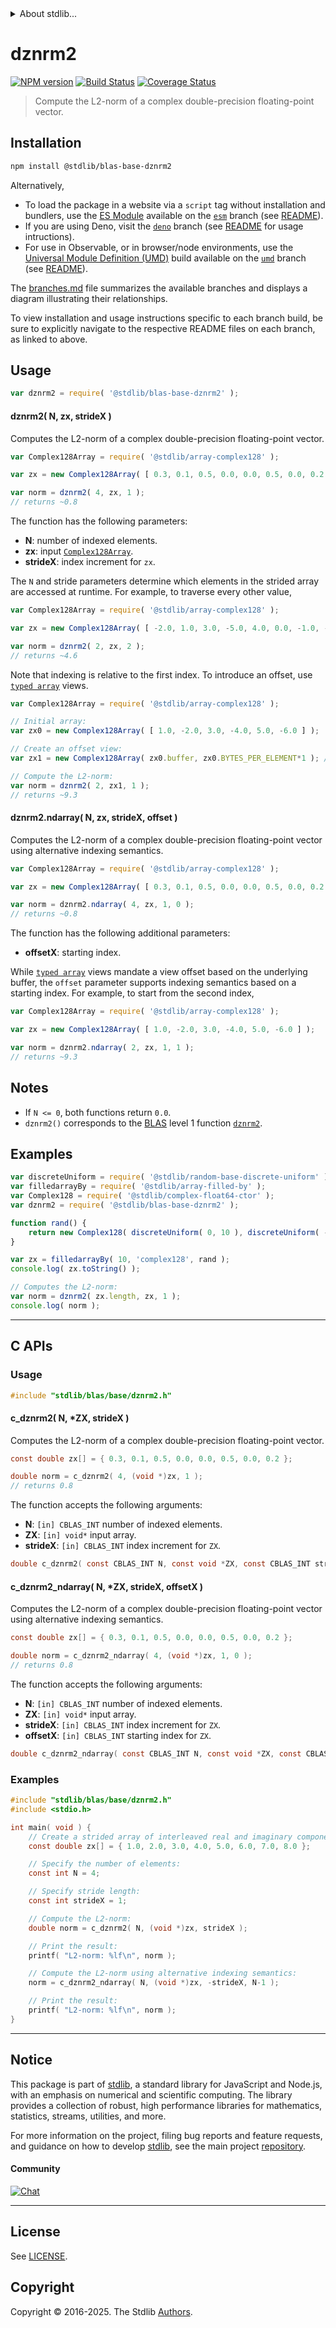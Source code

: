 <!--

@license Apache-2.0

Copyright (c) 2024 The Stdlib Authors.

Licensed under the Apache License, Version 2.0 (the "License");
you may not use this file except in compliance with the License.
You may obtain a copy of the License at

   http://www.apache.org/licenses/LICENSE-2.0

Unless required by applicable law or agreed to in writing, software
distributed under the License is distributed on an "AS IS" BASIS,
WITHOUT WARRANTIES OR CONDITIONS OF ANY KIND, either express or implied.
See the License for the specific language governing permissions and
limitations under the License.

-->


<details>
  <summary>
    About stdlib...
  </summary>
  <p>We believe in a future in which the web is a preferred environment for numerical computation. To help realize this future, we've built stdlib. stdlib is a standard library, with an emphasis on numerical and scientific computation, written in JavaScript (and C) for execution in browsers and in Node.js.</p>
  <p>The library is fully decomposable, being architected in such a way that you can swap out and mix and match APIs and functionality to cater to your exact preferences and use cases.</p>
  <p>When you use stdlib, you can be absolutely certain that you are using the most thorough, rigorous, well-written, studied, documented, tested, measured, and high-quality code out there.</p>
  <p>To join us in bringing numerical computing to the web, get started by checking us out on <a href="https://github.com/stdlib-js/stdlib">GitHub</a>, and please consider <a href="https://opencollective.com/stdlib">financially supporting stdlib</a>. We greatly appreciate your continued support!</p>
</details>

# dznrm2

[![NPM version][npm-image]][npm-url] [![Build Status][test-image]][test-url] [![Coverage Status][coverage-image]][coverage-url] <!-- [![dependencies][dependencies-image]][dependencies-url] -->

> Compute the L2-norm of a complex double-precision floating-point vector.

<section class="installation">

## Installation

```bash
npm install @stdlib/blas-base-dznrm2
```

Alternatively,

-   To load the package in a website via a `script` tag without installation and bundlers, use the [ES Module][es-module] available on the [`esm`][esm-url] branch (see [README][esm-readme]).
-   If you are using Deno, visit the [`deno`][deno-url] branch (see [README][deno-readme] for usage intructions).
-   For use in Observable, or in browser/node environments, use the [Universal Module Definition (UMD)][umd] build available on the [`umd`][umd-url] branch (see [README][umd-readme]).

The [branches.md][branches-url] file summarizes the available branches and displays a diagram illustrating their relationships.

To view installation and usage instructions specific to each branch build, be sure to explicitly navigate to the respective README files on each branch, as linked to above.

</section>

<section class="usage">

## Usage

```javascript
var dznrm2 = require( '@stdlib/blas-base-dznrm2' );
```

#### dznrm2( N, zx, strideX )

Computes the L2-norm of a complex double-precision floating-point vector.

```javascript
var Complex128Array = require( '@stdlib/array-complex128' );

var zx = new Complex128Array( [ 0.3, 0.1, 0.5, 0.0, 0.0, 0.5, 0.0, 0.2 ] );

var norm = dznrm2( 4, zx, 1 );
// returns ~0.8
```

The function has the following parameters:

-   **N**: number of indexed elements.
-   **zx**: input [`Complex128Array`][@stdlib/array/complex128].
-   **strideX**: index increment for `zx`.

The `N` and stride parameters determine which elements in the strided array are accessed at runtime. For example, to traverse every other value,

```javascript
var Complex128Array = require( '@stdlib/array-complex128' );

var zx = new Complex128Array( [ -2.0, 1.0, 3.0, -5.0, 4.0, 0.0, -1.0, -3.0 ] );

var norm = dznrm2( 2, zx, 2 );
// returns ~4.6
```

Note that indexing is relative to the first index. To introduce an offset, use [`typed array`][mdn-typed-array] views.

```javascript
var Complex128Array = require( '@stdlib/array-complex128' );

// Initial array:
var zx0 = new Complex128Array( [ 1.0, -2.0, 3.0, -4.0, 5.0, -6.0 ] );

// Create an offset view:
var zx1 = new Complex128Array( zx0.buffer, zx0.BYTES_PER_ELEMENT*1 ); // start at 2nd element

// Compute the L2-norm:
var norm = dznrm2( 2, zx1, 1 );
// returns ~9.3
```

#### dznrm2.ndarray( N, zx, strideX, offset )

Computes the L2-norm of a complex double-precision floating-point vector using alternative indexing semantics.

```javascript
var Complex128Array = require( '@stdlib/array-complex128' );

var zx = new Complex128Array( [ 0.3, 0.1, 0.5, 0.0, 0.0, 0.5, 0.0, 0.2 ] );

var norm = dznrm2.ndarray( 4, zx, 1, 0 );
// returns ~0.8
```

The function has the following additional parameters:

-   **offsetX**: starting index.

While [`typed array`][mdn-typed-array] views mandate a view offset based on the underlying buffer, the `offset` parameter supports indexing semantics based on a starting index. For example, to start from the second index,

```javascript
var Complex128Array = require( '@stdlib/array-complex128' );

var zx = new Complex128Array( [ 1.0, -2.0, 3.0, -4.0, 5.0, -6.0 ] );

var norm = dznrm2.ndarray( 2, zx, 1, 1 );
// returns ~9.3
```

</section>

<!-- /.usage -->

<section class="notes">

## Notes

-   If `N <= 0`, both functions return `0.0`.
-   `dznrm2()` corresponds to the [BLAS][blas] level 1 function [`dznrm2`][dznrm2].

</section>

<!-- /.notes -->

<section class="examples">

## Examples

<!-- eslint no-undef: "error" -->

```javascript
var discreteUniform = require( '@stdlib/random-base-discrete-uniform' );
var filledarrayBy = require( '@stdlib/array-filled-by' );
var Complex128 = require( '@stdlib/complex-float64-ctor' );
var dznrm2 = require( '@stdlib/blas-base-dznrm2' );

function rand() {
    return new Complex128( discreteUniform( 0, 10 ), discreteUniform( -5, 5 ) );
}

var zx = filledarrayBy( 10, 'complex128', rand );
console.log( zx.toString() );

// Computes the L2-norm:
var norm = dznrm2( zx.length, zx, 1 );
console.log( norm );
```

</section>

<!-- /.examples -->

<!-- C interface documentation. -->

* * *

<section class="c">

## C APIs

<!-- Section to include introductory text. Make sure to keep an empty line after the intro `section` element and another before the `/section` close. -->

<section class="intro">

</section>

<!-- /.intro -->

<!-- C usage documentation. -->

<section class="usage">

### Usage

```c
#include "stdlib/blas/base/dznrm2.h"
```

#### c_dznrm2( N, \*ZX, strideX )

Computes the L2-norm of a complex double-precision floating-point vector.

```c
const double zx[] = { 0.3, 0.1, 0.5, 0.0, 0.0, 0.5, 0.0, 0.2 };

double norm = c_dznrm2( 4, (void *)zx, 1 );
// returns 0.8
```

The function accepts the following arguments:

-   **N**: `[in] CBLAS_INT` number of indexed elements.
-   **ZX**: `[in] void*` input array.
-   **strideX**: `[in] CBLAS_INT` index increment for `ZX`.

```c
double c_dznrm2( const CBLAS_INT N, const void *ZX, const CBLAS_INT strideX );
```

#### c_dznrm2_ndarray( N, \*ZX, strideX, offsetX )

Computes the L2-norm of a complex double-precision floating-point vector using alternative indexing semantics.

```c
const double zx[] = { 0.3, 0.1, 0.5, 0.0, 0.0, 0.5, 0.0, 0.2 };

double norm = c_dznrm2_ndarray( 4, (void *)zx, 1, 0 );
// returns 0.8
```

The function accepts the following arguments:

-   **N**: `[in] CBLAS_INT` number of indexed elements.
-   **ZX**: `[in] void*` input array.
-   **strideX**: `[in] CBLAS_INT` index increment for `ZX`.
-   **offsetX**: `[in] CBLAS_INT` starting index for `ZX`.

```c
double c_dznrm2_ndarray( const CBLAS_INT N, const void *ZX, const CBLAS_INT strideX, const CBLAS_INT offsetX );
```

</section>

<!-- /.usage -->

<!-- C API usage notes. Make sure to keep an empty line after the `section` element and another before the `/section` close. -->

<section class="notes">

</section>

<!-- /.notes -->

<!-- C API usage examples. -->

<section class="examples">

### Examples

```c
#include "stdlib/blas/base/dznrm2.h"
#include <stdio.h>

int main( void ) {
    // Create a strided array of interleaved real and imaginary components:
    const double zx[] = { 1.0, 2.0, 3.0, 4.0, 5.0, 6.0, 7.0, 8.0 };

    // Specify the number of elements:
    const int N = 4;

    // Specify stride length:
    const int strideX = 1;

    // Compute the L2-norm:
    double norm = c_dznrm2( N, (void *)zx, strideX );

    // Print the result:
    printf( "L2-norm: %lf\n", norm );

    // Compute the L2-norm using alternative indexing semantics:
    norm = c_dznrm2_ndarray( N, (void *)zx, -strideX, N-1 );

    // Print the result:
    printf( "L2-norm: %lf\n", norm );
}
```

</section>

<!-- /.examples -->

</section>

<!-- /.c -->

<!-- Section for related `stdlib` packages. Do not manually edit this section, as it is automatically populated. -->

<section class="related">

</section>

<!-- /.related -->

<!-- Section for all links. Make sure to keep an empty line after the `section` element and another before the `/section` close. -->


<section class="main-repo" >

* * *

## Notice

This package is part of [stdlib][stdlib], a standard library for JavaScript and Node.js, with an emphasis on numerical and scientific computing. The library provides a collection of robust, high performance libraries for mathematics, statistics, streams, utilities, and more.

For more information on the project, filing bug reports and feature requests, and guidance on how to develop [stdlib][stdlib], see the main project [repository][stdlib].

#### Community

[![Chat][chat-image]][chat-url]

---

## License

See [LICENSE][stdlib-license].


## Copyright

Copyright &copy; 2016-2025. The Stdlib [Authors][stdlib-authors].

</section>

<!-- /.stdlib -->

<!-- Section for all links. Make sure to keep an empty line after the `section` element and another before the `/section` close. -->

<section class="links">

[npm-image]: http://img.shields.io/npm/v/@stdlib/blas-base-dznrm2.svg
[npm-url]: https://npmjs.org/package/@stdlib/blas-base-dznrm2

[test-image]: https://github.com/stdlib-js/blas-base-dznrm2/actions/workflows/test.yml/badge.svg?branch=main
[test-url]: https://github.com/stdlib-js/blas-base-dznrm2/actions/workflows/test.yml?query=branch:main

[coverage-image]: https://img.shields.io/codecov/c/github/stdlib-js/blas-base-dznrm2/main.svg
[coverage-url]: https://codecov.io/github/stdlib-js/blas-base-dznrm2?branch=main

<!--

[dependencies-image]: https://img.shields.io/david/stdlib-js/blas-base-dznrm2.svg
[dependencies-url]: https://david-dm.org/stdlib-js/blas-base-dznrm2/main

-->

[chat-image]: https://img.shields.io/gitter/room/stdlib-js/stdlib.svg
[chat-url]: https://app.gitter.im/#/room/#stdlib-js_stdlib:gitter.im

[stdlib]: https://github.com/stdlib-js/stdlib

[stdlib-authors]: https://github.com/stdlib-js/stdlib/graphs/contributors

[umd]: https://github.com/umdjs/umd
[es-module]: https://developer.mozilla.org/en-US/docs/Web/JavaScript/Guide/Modules

[deno-url]: https://github.com/stdlib-js/blas-base-dznrm2/tree/deno
[deno-readme]: https://github.com/stdlib-js/blas-base-dznrm2/blob/deno/README.md
[umd-url]: https://github.com/stdlib-js/blas-base-dznrm2/tree/umd
[umd-readme]: https://github.com/stdlib-js/blas-base-dznrm2/blob/umd/README.md
[esm-url]: https://github.com/stdlib-js/blas-base-dznrm2/tree/esm
[esm-readme]: https://github.com/stdlib-js/blas-base-dznrm2/blob/esm/README.md
[branches-url]: https://github.com/stdlib-js/blas-base-dznrm2/blob/main/branches.md

[stdlib-license]: https://raw.githubusercontent.com/stdlib-js/blas-base-dznrm2/main/LICENSE

[blas]: http://www.netlib.org/blas

[dznrm2]: https://netlib.org/lapack/explore-html//d1/d2a/group__nrm2_ga7f9f9febc6dc1836c9f5e7c1aa00b743.html

[@stdlib/array/complex128]: https://github.com/stdlib-js/array-complex128

[mdn-typed-array]: https://developer.mozilla.org/en-US/docs/Web/JavaScript/Reference/Global_Objects/TypedArray

</section>

<!-- /.links -->
